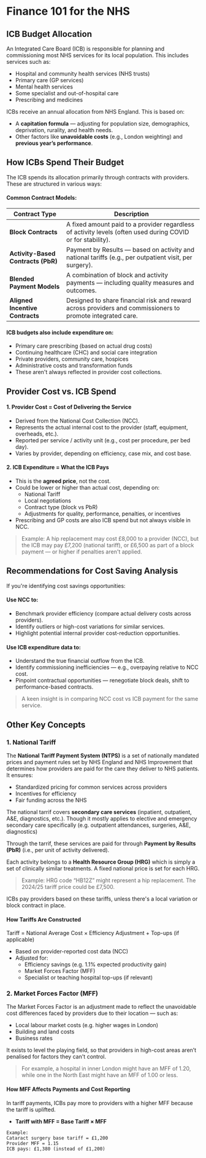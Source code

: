 # Finance 101 for the NHS

## ICB Budget Allocation

An Integrated Care Board (ICB) is responsible for planning and commissioning most NHS services for its local population. This includes services such as:

* Hospital and community health services (NHS trusts)
* Primary care (GP services)
* Mental health services
* Some specialist and out-of-hospital care
* Prescribing and medicines

ICBs receive an annual allocation from NHS England. This is based on:

* A **capitation formula** — adjusting for population size, demographics, deprivation, rurality, and health needs.
* Other factors like **unavoidable costs** (e.g., London weighting) and **previous year’s performance**.

## How ICBs Spend Their Budget
The ICB spends its allocation primarily through contracts with providers. These are structured in various ways:

#### Common Contract Models:

| Contract Type                      | Description                                                                                                 |
| ---------------------------------- | ----------------------------------------------------------------------------------------------------------- |
| **Block Contracts**                | A fixed amount paid to a provider regardless of activity levels (often used during COVID or for stability). |
| **Activity-Based Contracts (PbR)** | Payment by Results — based on activity and national tariffs (e.g., per outpatient visit, per surgery).      |
| **Blended Payment Models**         | A combination of block and activity payments — including quality measures and outcomes.                     |
| **Aligned Incentive Contracts**    | Designed to share financial risk and reward across providers and commissioners to promote integrated care.  |

#### ICB budgets also include expenditure on:

* Primary care prescribing (based on actual drug costs)
* Continuing healthcare (CHC) and social care integration
* Private providers, community care, hospices
* Administrative costs and transformation funds
* These aren't always reflected in provider cost collections.


## Provider Cost vs. ICB Spend

#### 1. Provider Cost = Cost of Delivering the Service
* Derived from the National Cost Collection (NCC).
* Represents the actual internal cost to the provider (staff, equipment, overheads, etc.).
* Reported per service / activity unit (e.g., cost per procedure, per bed day).
* Varies by provider, depending on efficiency, case mix, and cost base.

#### 2. ICB Expenditure = What the ICB Pays
* This is the **agreed price**, not the cost.
* Could be lower or higher than actual cost, depending on:
    * National Tariff
    * Local negotiations
    * Contract type (block vs PbR)
    * Adjustments for quality, performance, penalties, or incentives
* Prescribing and GP costs are also ICB spend but not always visible in NCC.

> Example: A hip replacement may cost £8,000 to a provider (NCC), but the ICB may pay £7,200 (national tariff), or £6,500 as part of a block payment — or higher if penalties aren't applied.


## Recommendations for Cost Saving Analysis
If you're identifying cost savings opportunities:

#### Use NCC to:
* Benchmark provider efficiency (compare actual delivery costs across providers).
* Identify outliers or high-cost variations for similar services.
* Highlight potential internal provider cost-reduction opportunities.

#### Use ICB expenditure data to:
* Understand the true financial outflow from the ICB.
* Identify commissioning inefficiencies — e.g., overpaying relative to NCC cost.
* Pinpoint contractual opportunities — renegotiate block deals, shift to performance-based contracts.

> A keen insight is in comparing NCC cost vs ICB payment for the same service.

## Other Key Concepts

### 1. National Tariff
The **National Tariff Payment System (NTPS)** is a set of nationally mandated prices and payment rules set by NHS England and NHS Improvement that determines how providers are paid for the care they deliver to NHS patients. It ensures:

* Standardized pricing for common services across providers
* Incentives for efficiency
* Fair funding across the NHS

The national tarrif covers **secondary care services** (inpatient, outpatient, A&E, diagnostics, etc.). Though it mostly applies to elective and emergency secondary care specifically (e.g. outpatient attendances, surgeries, A&E, diagnostics) 

Through the tarrif, these services are paid for through **Payment by Results (PbR)** (i.e., per unit of activity delivered).

Each activity belongs to a **Health Resource Group (HRG)** which is simply a set of clinically similar treatments. A fixed national price is set for each HRG.

> Example: HRG code “HB12Z” might represent a hip replacement. The 2024/25 tariff price could be £7,500.

ICBs pay providers based on these tariffs, unless there's a local variation or block contract in place.

#### How Tariffs Are Constructed
Tariff = National Average Cost × Efficiency Adjustment + Top-ups (if applicable)

* Based on provider-reported cost data (NCC)
* Adjusted for:
    * Efficiency savings (e.g. 1.1% expected productivity gain)
    * Market Forces Factor (MFF)
    * Specialist or teaching hospital top-ups (if relevant)


### 2. Market Forces Factor (MFF)
The Market Forces Factor is an adjustment made to reflect the unavoidable cost differences faced by providers due to their location — such as:

* Local labour market costs (e.g. higher wages in London)
* Building and land costs
* Business rates

It exists to level the playing field, so that providers in high-cost areas aren’t penalised for factors they can't control.

> For example, a hospital in inner London might have an MFF of 1.20, while one in the North East might have an MFF of 1.00 or less.

#### How MFF Affects Payments and Cost Reporting
In tariff payments, ICBs pay more to providers with a higher MFF because the tariff is uplifted.

* **Tariff with MFF = Base Tariff × MFF**

```
Example:
Cataract surgery base tariff = £1,200
Provider MFF = 1.15
ICB pays: £1,380 (instead of £1,200)
```
